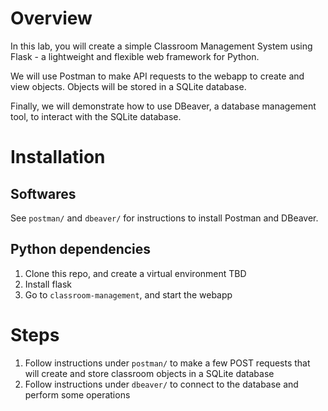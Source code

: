 # Overview
In this lab, you will create a simple Classroom Management System using Flask - a lightweight and flexible web framework for Python.

We will use Postman to make API requests to the webapp to create and view objects. Objects will be stored in a SQLite database.

Finally, we will demonstrate how to use DBeaver, a database management tool, to interact with the SQLite database.

# Installation
## Softwares
See `postman/` and `dbeaver/` for instructions to install Postman and DBeaver.

## Python dependencies
1. Clone this repo, and create a virtual environment TBD
2. Install flask
3. Go to `classroom-management`, and start the webapp

# Steps
1. Follow instructions under `postman/` to make a few POST requests that will create and store classroom objects in a SQLite database
2. Follow instructions under `dbeaver/` to connect to the database and perform some operations
